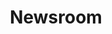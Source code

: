 ---
title: Newsroom
opener: Welcome to the DIVD newsroom
intro: We are a group of volunteers that scout the web for potential cyber
  security risks.
newsletter: https://divd.nl/newsletter
starter:
  title: Stay up to date
  description: Here you can find updates, articles about our culture, cases and much more!
highlight: /newsroom/articles/test-article-with-image
---